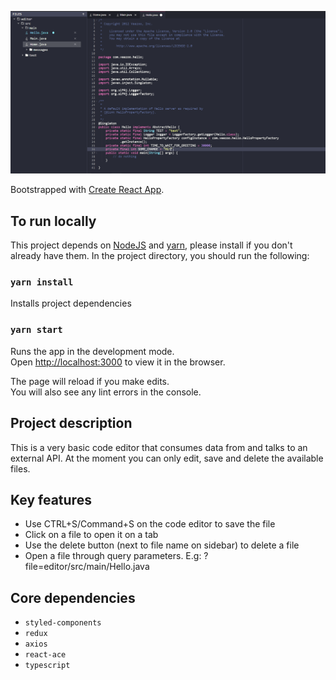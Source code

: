![code editor](https://github.com/viwnj/online-editor/blob/master/images/editor.png)

Bootstrapped with [Create React App](https://github.com/facebook/create-react-app).

## To run locally
This project depends on [NodeJS](https://nodejs.org/en/) and [yarn](https://yarnpkg.com/), please install if you don't already have them.
In the project directory, you should run the following:

### `yarn install`
Installs project dependencies

### `yarn start`

Runs the app in the development mode.<br />
Open [http://localhost:3000](http://localhost:3000) to view it in the browser.

The page will reload if you make edits.<br />
You will also see any lint errors in the console.

## Project description
This is a very basic code editor that consumes data from and talks to an external API. At the moment you can only edit, save and delete the available files.

## Key features
 - Use CTRL+S/Command+S on the code editor to save the file
 - Click on a file to open it on a tab
 - Use the delete button (next to file name on sidebar) to delete a file
 - Open a file through query parameters. E.g: ?file=editor/src/main/Hello.java

## Core dependencies
 - `styled-components`
 - `redux`
 - `axios`
 - `react-ace`
 - `typescript`

